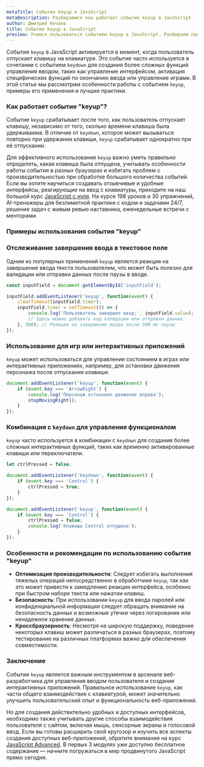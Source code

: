 ```yaml
---
metaTitle: Событие keyup в JavaScript
metaDescription: Разбираемся как работает событие keyup в JavaScript
author: Дмитрий Нечаев
title: Событие keyup в JavaScript
preview: Учимся пользоваться событием keyup в JavaScript. Разбираем примеры использования
---
```


Событие `keyup` в JavaScript активируется в момент, когда пользователь отпускает клавишу на клавиатуре. Это событие часто используется в сочетании с событием `keydown` для создания более сложных функций управления вводом, таких как управление интерфейсом, активация специфических функций по окончанию ввода или управление играми. В этой статье мы рассмотрим особенности работы с событием `keyup`, примеры его применения и лучшие практики.

### Как работает событие "keyup"?

Событие `keyup` срабатывает после того, как пользователь отпускает клавишу, независимо от того, сколько времени клавиша была удерживаема. В отличие от `keydown`, которое может вызываться повторно при удержании клавиши, `keyup` срабатывает однократно при её отпускании.

Для эффективного использования `keyup` важно уметь правильно определять, какая клавиша была отпущена, учитывать особенности работы события в разных браузерах и избегать проблем с производительностью при обработке большого количества событий. Если вы хотите научиться создавать отзывчивые и удобные интерфейсы, реагирующие на ввод с клавиатуры, приходите на наш большой курс [JavaScript с нуля](https://purpleschool.ru/course/javascript-basics?utm_source=knowledgebase&utm_medium=text&utm_campaign=sobytie-keyup-v-javascript). На курсе 198 уроков и 30 упражнений, AI-тренажеры для безлимитной практики с кодом и задачами 24/7, решение задач с живым ревью наставника, еженедельные встречи с менторами.

### Примеры использования события "keyup"

### Отслеживание завершения ввода в текстовое поле

Одним из популярных применений `keyup` является реакция на завершение ввода текста пользователем, что может быть полезно для валидации или отправки данных после паузы в вводе.

```jsx
const inputField = document.getElementById('inputField');

inputField.addEventListener('keyup', function(event) {
    clearTimeout(inputField.timer);
    inputField.timer = setTimeout(() => {
        console.log('Пользователь завершил ввод:', inputField.value);
        // Здесь можно добавить код валидации или отправки данных
    }, 500); // Реакция на завершение ввода после 500 мс паузы
});

```

### Использование для игр или интерактивных приложений

`keyup` может использоваться для управления состоянием в играх или интерактивных приложениях, например, для остановки движения персонажа после отпускания клавиши.

```jsx
document.addEventListener('keyup', function(event) {
    if (event.key === 'ArrowRight') {
        console.log('Персонаж остановил движение вправо');
        stopMovingRight();
    }
});

```

### Комбинация с `keydown` для управления функционалом

`keyup` часто используется в комбинации с `keydown` для создания более сложных интерактивных функций, таких как временно активированные клавиши или переключатели.

```jsx
let ctrlPressed = false;

document.addEventListener('keydown', function(event) {
    if (event.key === 'Control') {
        ctrlPressed = true;
    }
});

document.addEventListener('keyup', function(event) {
    if (event.key === 'Control') {
        ctrlPressed = false;
        console.log('Клавиша Control отпущена');
    }
});

```

### Особенности и рекомендации по использованию события "keyup"

- **Оптимизация производительности**: Следует избегать выполнения тяжелых операций непосредственно в обработчике `keyup`, так как это может привести к замедлению реакции интерфейса, особенно при быстром наборе текста или нажатии клавиш.
- **Безопасность**: При использовании `keyup` для ввода паролей или конфиденциальной информации следует обращать внимание на безопасность данных и возможные утечки через логирование или ненадежное хранение данных.
- **Кроссбраузерность**: Несмотря на широкую поддержку, поведение некоторых клавиш может различаться в разных браузерах, поэтому тестирование на различных платформах важно для обеспечения совместимости.

### Заключение

Событие `keyup` является важным инструментом в арсенале веб-разработчика для управления вводом пользователя и создания интерактивных приложений. Правильное использование `keyup`, как части общего взаимодействия с клавиатурой, может значительно улучшить пользовательский опыт и функциональность веб-приложений.

Но для создания действительно удобных и доступных интерфейсов, необходимо также учитывать другие способы взаимодействия пользователя с сайтом, включая мышь, сенсорные экраны и голосовой ввод. Если вы готовы расширить свой кругозор и изучить все аспекты создания доступных веб-приложений, обратите внимание на курс [JavaScript Advanced](https://purpleschool.ru/course/javascript-advanced?utm_source=knowledgebase&utm_medium=text&utm_campaign=sobytie-keyup-v-javascript). В первых 3 модулях уже доступно бесплатное содержание — начните погружаться в мир продвинутого JavaScript прямо сегодня.

